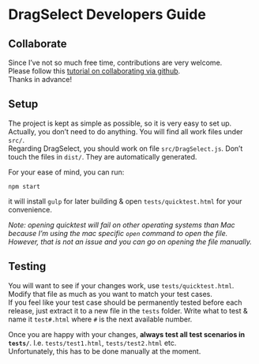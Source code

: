 # DragSelect Developers Guide

## Collaborate

Since I’ve not so much free time, contributions are very welcome.  
Please follow this [tutorial on collaborating via github](https://www.youtube.com/watch?time_continue=4&v=81uKcXZoQ2A).  
Thanks in advance!  

## Setup

The project is kept as simple as possible, so it is very easy to set up.  
Actually, you don’t need to do anything. You will find all work files under `src/`.  
Regarding DragSelect, you should work on file `src/DragSelect.js`.
Don’t touch the files in `dist/`. They are automatically generated.

For your ease of mind, you can run:

```
npm start
```

it will install `gulp` for later building & open `tests/quicktest.html` for your convenience.  

*Note: opening quicktest will fail on other operating systems than Mac because I’m using the mac specific `open` command to open the file. However, that is not an issue and you can go on opening the file manually.*

## Testing

You will want to see if your changes work, use `tests/quicktest.html`. Modify that file as much as you want to match your test cases.  
If you feel like your test case should be permanently tested before each release, just extract it to a new file in the `tests` folder. 
Write what to test & name it `test#.html` where `#` is the next available number.

Once you are happy with your changes, **always test all test scenarios in `tests/`**. I.e. `tests/test1.html`,  `tests/test2.html` etc.  
Unfortunately, this has to be done manually at the moment.  
